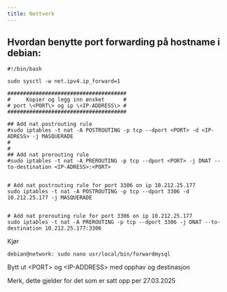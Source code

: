 ```yaml
---
title: Nettverk
---
```

## Hvordan benytte port forwarding på hostname i debian:

```
#!/bin/bash

sudo sysctl -w net.ipv4.ip_forward=1

######################################
#     Kopier og legg inn ønsket      #
# port \<PORT\> og ip \<IP-ADDRESS\> #
######################################

## Add nat postrouting rule
#sudo iptables -t nat -A POSTROUTING -p tcp --dport <PORT> -d <IP-ADRESS> -j MASQUERADE
#
#
## Add nat prerouting rule
#sudo iptables -t nat -A PREROUTING -p tcp --dport <PORT> -j DNAT --to-destination <IP-ADRESS>:<PORT>


# Add nat postrouting rule for port 3306 on ip 10.212.25.177
sudo iptables -t nat -A POSTROUTING -p tcp --dport 3306 -d 10.212.25.177 -j MASQUERADE


# Add nat prerouting rule for port 3306 on ip 10.212.25.177
sudo iptables -t nat -A PREROUTING -p tcp --dport 3306 -j DNAT --to-destination 10.212.25.177:3306
```

Kjør
```
debian@network: sudo nano usr/local/bin/forwardmysql
```

Bytt ut \<PORT\> og \<IP-ADDRESS\> med opphav og destinasjon


Merk, dette gjelder for det som er satt opp per 27.03.2025
